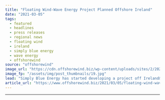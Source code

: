 ```yaml
---
title: "Floating Wind-Wave Energy Project Planned Offshore Ireland"
date: "2021-03-05"
tags: 
  - featured
  - headlines
  - press releases
  - regional news
  - floating wind
  - ireland
  - simply blue energy
  - wave energy
  - offshorewind
source: "offshorewind"
image_url: "https://cdn.offshorewind.biz/wp-content/uploads/sites/2/2021/03/05092004/Floating-Wind-Wave-Hybrid-Planned-Offshore-Ireland.jpg"
image_fp: "/assets/img/post_thumbnails/19.jpg"
lead: "Simply Blue Energy has started developing a project off Ireland&#8217;s west coast that will"
article_url: "https://www.offshorewind.biz/2021/03/05/floating-wind-wave-energy-project-planned-offshore-ireland/"
---
```


---
